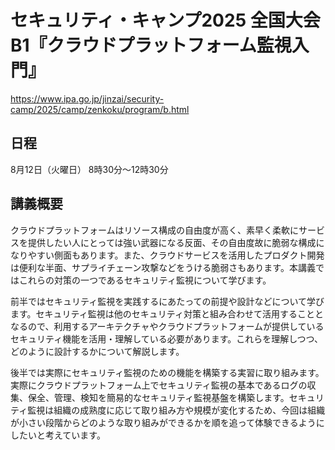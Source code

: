 # セキュリティ・キャンプ2025 全国大会 B1『クラウドプラットフォーム監視入門』

https://www.ipa.go.jp/jinzai/security-camp/2025/camp/zenkoku/program/b.html

## 日程

8月12日（火曜日） 8時30分～12時30分

## 講義概要

クラウドプラットフォームはリソース構成の自由度が高く、素早く柔軟にサービスを提供したい人にとっては強い武器になる反面、その自由度故に脆弱な構成になりやすい側面もあります。また、クラウドサービスを活用したプロダクト開発は便利な半面、サプライチェーン攻撃などをうける脆弱さもあります。本講義ではこれらの対策の一つであるセキュリティ監視について学びます。

前半ではセキュリティ監視を実践するにあたっての前提や設計などについて学びます。セキュリティ監視は他のセキュリティ対策と組み合わせて活用することとなるので、利用するアーキテクチャやクラウドプラットフォームが提供しているセキュリティ機能を活用・理解している必要があります。これらを理解しつつ、どのように設計するかについて解説します。

後半では実際にセキュリティ監視のための機能を構築する実習に取り組みます。実際にクラウドプラットフォーム上でセキュリティ監視の基本であるログの収集、保全、管理、検知を簡易的なセキュリティ監視基盤を構築します。セキュリティ監視は組織の成熟度に応じて取り組み方や規模が変化するため、今回は組織が小さい段階からどのような取り組みができるかを順を追って体験できるようにしたいと考えています。
